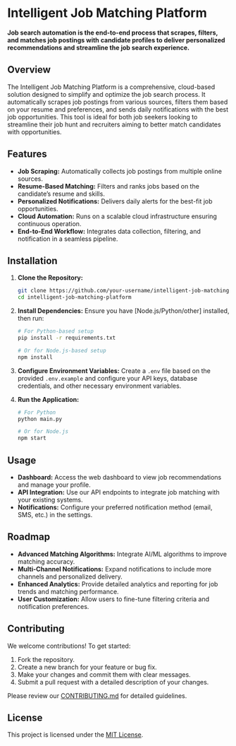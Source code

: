 # Intelligent Job Matching Platform

**Job search automation is the end-to-end process that scrapes, filters, and matches job postings with candidate profiles to deliver personalized recommendations and streamline the job search experience.**

## Overview

The Intelligent Job Matching Platform is a comprehensive, cloud-based solution designed to simplify and optimize the job search process. It automatically scrapes job postings from various sources, filters them based on your resume and preferences, and sends daily notifications with the best job opportunities. This tool is ideal for both job seekers looking to streamline their job hunt and recruiters aiming to better match candidates with opportunities.

## Features

- **Job Scraping:** Automatically collects job postings from multiple online sources.
- **Resume-Based Matching:** Filters and ranks jobs based on the candidate’s resume and skills.
- **Personalized Notifications:** Delivers daily alerts for the best-fit job opportunities.
- **Cloud Automation:** Runs on a scalable cloud infrastructure ensuring continuous operation.
- **End-to-End Workflow:** Integrates data collection, filtering, and notification in a seamless pipeline.

## Installation

1. **Clone the Repository:**
   ```bash
   git clone https://github.com/your-username/intelligent-job-matching-platform.git
   cd intelligent-job-matching-platform
   ```
2. **Install Dependencies:**
   Ensure you have [Node.js/Python/other] installed, then run:
   ```bash
   # For Python-based setup
   pip install -r requirements.txt

   # Or for Node.js-based setup
   npm install
   ```
3. **Configure Environment Variables:**
   Create a `.env` file based on the provided `.env.example` and configure your API keys, database credentials, and other necessary environment variables.

4. **Run the Application:**
   ```bash
   # For Python
   python main.py

   # Or for Node.js
   npm start
   ```

## Usage

- **Dashboard:** Access the web dashboard to view job recommendations and manage your profile.
- **API Integration:** Use our API endpoints to integrate job matching with your existing systems.
- **Notifications:** Configure your preferred notification method (email, SMS, etc.) in the settings.

## Roadmap

- **Advanced Matching Algorithms:** Integrate AI/ML algorithms to improve matching accuracy.
- **Multi-Channel Notifications:** Expand notifications to include more channels and personalized delivery.
- **Enhanced Analytics:** Provide detailed analytics and reporting for job trends and matching performance.
- **User Customization:** Allow users to fine-tune filtering criteria and notification preferences.

## Contributing

We welcome contributions! To get started:
1. Fork the repository.
2. Create a new branch for your feature or bug fix.
3. Make your changes and commit them with clear messages.
4. Submit a pull request with a detailed description of your changes.

Please review our [CONTRIBUTING.md](CONTRIBUTING.md) for detailed guidelines.

## License

This project is licensed under the [MIT License](LICENSE).
